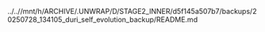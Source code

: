 ../..//mnt/h/ARCHIVE/.UNWRAP/D/STAGE2_INNER/d5f145a507b7/backups/20250728_134105_duri_self_evolution_backup/README.md